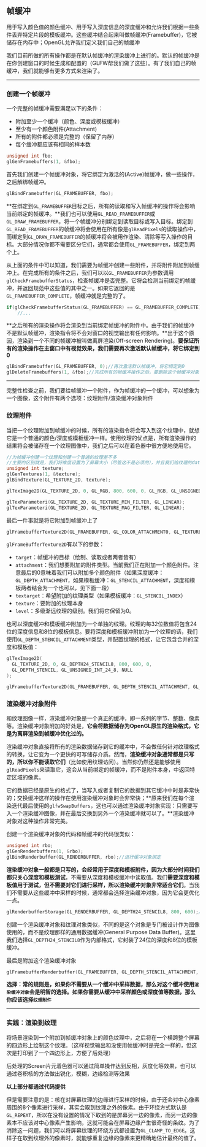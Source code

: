 <h2>帧缓冲</h2>

用于写入颜色值的颜色缓冲、用于写入深度信息的深度缓冲和允许我们根据一些条件丢弃特定片段的模板缓冲。这些缓冲结合起来叫做帧缓冲(Framebuffer)，它被储存在内存中；OpenGL允许我们定义我们自己的帧缓冲

我们目前所做的所有操作都是在默认帧缓冲的渲染缓冲上进行的。默认的帧缓冲是在你创建窗口的时候生成和配置的（GLFW帮我们做了这些）。有了我们自己的帧缓冲，我们就能够有更多方式来渲染了。

<hr>

<h3>创建一个帧缓冲</h3>

一个完整的帧缓冲需要满足以下的条件：

+ 附加至少一个缓冲（颜色、深度或模板缓冲）
+ 至少有一个颜色附件(Attachment)
+ 所有的附件都必须是完整的（保留了内存）
+ 每个缓冲都应该有相同的样本数

```cpp
unsigned int fbo;
glGenFramebuffers(1, &fbo);
```

首先我们创建一个帧缓冲对象，将它绑定为激活的(Active)帧缓冲，做一些操作，之后解绑帧缓冲。

```cpp
glBindFramebuffer(GL_FRAMEBUFFER, fbo);
```

**在绑定到`GL_FRAMEBUFFER`目标之后，所有的读取和写入帧缓冲的操作将会影响当前绑定的帧缓冲。**我们也可以使用`GL_READ_FRAMEBUFFER`或`GL_DRAW_FRAMEBUFFER`，将一个帧缓冲分别绑定到读取目标或写入目标。绑定到`GL_READ_FRAMEBUFFER`的帧缓冲将会使用在所有像是`glReadPixels`的读取操作中，而绑定到`GL_DRAW_FRAMEBUFFER`的帧缓冲将会被用作渲染、清除等写入操作的目标。大部分情况你都不需要区分它们，通常都会使用`GL_FRAMEBUFFER`，绑定到两个上。

从上面的条件中可以知道，我们需要为帧缓冲创建一些附件，并将附件附加到帧缓冲上。在完成所有的条件之后，我们可以以`GL_FRAMEBUFFER`为参数调用`glCheckFramebufferStatus`，检查帧缓冲是否完整。它将会检测当前绑定的帧缓冲，并返回规范中这些值的其中之一。如果它返回的是`GL_FRAMEBUFFER_COMPLETE`，帧缓冲就是完整的了。

```cpp
if(glCheckFramebufferStatus(GL_FRAMEBUFFER) == GL_FRAMEBUFFER_COMPLETE)
	//...
```

**之后所有的渲染操作将会渲染到当前绑定帧缓冲的附件中。由于我们的帧缓冲不是默认帧缓冲，渲染指令将不会对窗口的视觉输出有任何影响。**出于这个原因，渲染到一个不同的帧缓冲被叫做离屏渲染(Off-screen Rendering)。**要保证所有的渲染操作在主窗口中有视觉效果，我们需要再次激活默认帧缓冲，将它绑定到0**

```cpp
glBindFramebuffer(GL_FRAMEBUFFER, 0);//再次激活默认帧缓冲，将它绑定到0
glDeleteFramebuffers(1, &fbo);//完成所有的帧缓冲操作之后，要删除这个帧缓冲对象
```

<hr>

完整性检查之前，我们要给帧缓冲一个附件，作为帧缓冲的一个缓冲，可以想象为一个图像，这个附件有两个选项：纹理附件/渲染缓冲对象附件

<h3>纹理附件</h3>

当把一个纹理附加到帧缓冲的时候，所有的渲染指令将会写入到这个纹理中，就想它是一个普通的颜色/深度或模板缓冲一样。使用纹理的优点是，所有渲染操作的结果将会被储存在一个纹理图像中，我们之后可以在着色器中很方便地使用它。

```cpp
//为帧缓冲创建一个纹理和创建一个普通的纹理差不多
//主要的区别就是，我们将维度设置为了屏幕大小（尽管这不是必须的），并且我们给纹理的data参数传递了NULL
unsigned int texture;
glGenTextures(1, &texture);
glBindTexture(GL_TEXTURE_2D, texture);

glTexImage2D(GL_TEXTURE_2D, 0, GL_RGB, 800, 600, 0, GL_RGB, GL_UNSIGNED_BYTE, NULL);

glTexParameteri(GL_TEXTURE_2D, GL_TEXTURE_MIN_FILTER, GL_LINEAR);
glTexParameteri(GL_TEXTURE_2D, GL_TEXTURE_MAG_FILTER, GL_LINEAR);
```

最后一件事就是将它附加到帧缓冲上了

```cpp
glFramebufferTexture2D(GL_FRAMEBUFFER, GL_COLOR_ATTACHMENT0, GL_TEXTURE_2D, texture, 0);
```

`glFrameBufferTexture2D`有以下的参数：

+ `target`：帧缓冲的目标（绘制、读取或者两者皆有）
+ `attachment`：我们想要附加的附件类型。当前我们正在附加一个颜色附件。注意最后的0意味着我们可以附加多个颜色附件（如果深度缓冲：`GL_DEPTH_ATTACHMENT`，如果模板缓冲：`GL_STENCIL_ATTACHMENT`，深度和模板两者结合为一个也可以，见下面一段）
+ `textarget`：希望附加的纹理类型（如果模板缓冲：`GL_STENCIL_INDEX`）
+ `texture`：要附加的纹理本身
+ `level`：多级渐远纹理的级别。我们将它保留为0。

也可以深度缓冲和模板缓冲附加为一个单独的纹理。纹理的每32位数值将包含24位的深度信息和8位的模板信息。要将深度和模板缓冲附加为一个纹理的话，我们使用`GL_DEPTH_STENCIL_ATTACHMENT`类型，并配置纹理的格式，让它包含合并的深度和模板值：

```cpp
glTexImage2D(
  GL_TEXTURE_2D, 0, GL_DEPTH24_STENCIL8, 800, 600, 0, 
  GL_DEPTH_STENCIL, GL_UNSIGNED_INT_24_8, NULL
);

glFramebufferTexture2D(GL_FRAMEBUFFER, GL_DEPTH_STENCIL_ATTACHMENT, GL_TEXTURE_2D, texture, 0);
```

<h3>渲染缓冲对象附件</h3>

和纹理图像一样，渲染缓冲对象是一个真正的缓冲，即一系列的字节、整数、像素等。渲染缓冲对象附加的好处是，**它会将数据储存为OpenGL原生的渲染格式，它是为离屏渲染到帧缓冲优化过的。**

渲染缓冲对象直接将所有的渲染数据储存到它的缓冲中，不会做任何针对纹理格式的转换，让它变为一个更快的可写储存介质。然而，**渲染缓冲对象通常都是只写的，所以你不能读取它们**（比如使用纹理访问）。当然你仍然还是能够使用`glReadPixels`来读取它，这会从当前绑定的帧缓冲，而不是附件本身，中返回特定区域的像素。

它的数据已经是原生的格式了，当写入或者复制它的数据到其它缓冲中时是非常快的；交换缓冲这样的操作在使用渲染缓冲对象时会非常快；**原来我们在每个渲染迭代最后使用的`glfwSwapBuffers`，这也可以通过渲染缓冲对象实现：只需要写入一个渲染缓冲图像，并在最后交换到另外一个渲染缓冲就可以了。**渲染缓冲对象对这种操作非常完美。

创建一个渲染缓冲对象的代码和帧缓冲的代码很类似：

```cpp
unsigned int rbo;
glGenRenderbuffers(1, &rbo);
glBindRenderbuffer(GL_RENDERBUFFER, rbo);//进行缓冲对象绑定
```

**渲染缓冲对象一般都是只写的，会经常用于深度和模板附件，因为大部分时间我们都只关心深度和模板测试**，不需要从深度和模板缓冲中读取值。我们**需要深度和模板值用于测试，但不需要对它们进行采样，所以渲染缓冲对象非常适合它们**。当我们不需要从这些缓冲中采样的时候，通常都会选择渲染缓冲对象，因为它会更优化一点。

```cpp
glRenderbufferStorage(GL_RENDERBUFFER, GL_DEPTH24_STENCIL8, 800, 600);//创建一个深度和模板渲染缓冲对象
```

创建一个渲染缓冲对象和纹理对象类似，不同的是这个对象是专门被设计作为图像使用的，而不是纹理那样的通用数据缓冲(General Purpose Data Buffer)。这里我们选择`GL_DEPTH24_STENCIL8`作为内部格式，它封装了24位的深度和8位的模板缓冲。

最后是附加这个渲染缓冲对象

```cpp
glFramebufferRenderbuffer(GL_FRAMEBUFFER, GL_DEPTH_STENCIL_ATTACHMENT, GL_RENDERBUFFER, rbo);
```

**选择：常的规则是，如果你不需要从一个缓冲中采样数据，那么对这个缓冲使用`渲染缓冲对象`会是明智的选择。如果你需要从缓冲中采样颜色或深度值等数据，那么你应该选择`纹理附件`**

<hr>

<h3>实践：渲染到纹理</h3>

将场景渲染到一个附加到帧缓冲对象上的颜色纹理中，之后将在一个横跨整个屏幕的四边形上绘制这个纹理。（这样视觉输出和没使用帧缓冲时是完全一样的，但这次是打印到了一个四边形上，方便了后处理）

后处理的Screen片元着色器可以通过简单操作达到反相，灰度化等效果，也可以通过卷积核的方法做出锐化，模糊，边缘检测等效果

**以上部分都通过代码提供**

但是需要注意的是：核在对屏幕纹理的边缘进行采样的时候，由于还会对中心像素周围的8个像素进行采样，其实会取到纹理之外的像素。由于环绕方式默认是`GL_REPEAT`，所以在没有设置的情况下取到的是屏幕另一边的像素，而另一边的像素本不应该对中心像素产生影响，这就可能会在屏幕边缘产生很奇怪的条纹。为了消除这一问题，我们可以将屏幕纹理的环绕方式都设置为`GL_CLAMP_TO_EDGE`。这样子在取到纹理外的像素时，就能够重复边缘的像素来更精确地估计最终的值了。